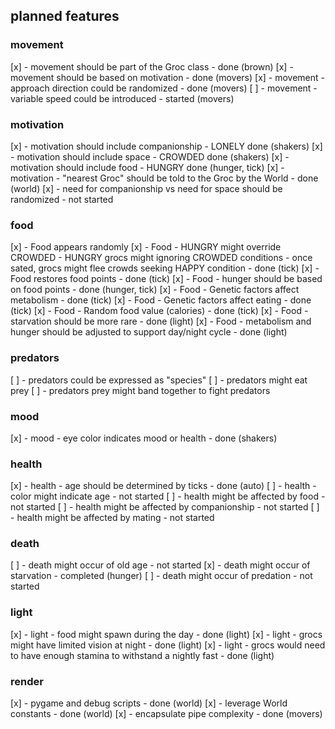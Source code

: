 ## planned features
 
### movement
[x] - movement should be part of the Groc class - done (brown)
[x] - movement should be based on motivation - done (movers)
[x] - movement - approach direction could be randomized - done (movers)
[ ] - movement - variable speed could be introduced - started (movers)

### motivation
[x] - motivation should include companionship - LONELY done (shakers)
[x] - motivation should include space - CROWDED done (shakers)
[x] - motivation should include food - HUNGRY done (hunger, tick)
[x] - motivation - "nearest Groc" should be told to the Groc by the World - done (world)
[x] - need for companionship vs need for space should be randomized - not started

### food
[x] - Food appears randomly
[x] - Food - HUNGRY might override CROWDED - HUNGRY grocs might ignoring CROWDED conditions - once sated, grocs might flee crowds seeking HAPPY condition - done (tick)
[x] - Food restores food points - done (tick)
[x] - Food - hunger should be based on food points - done (hunger, tick)
[x] - Food - Genetic factors affect metabolism - done (tick)
[x] - Food - Genetic factors affect eating - done (tick)
[x] - Food - Random food value (calories) - done (tick)
[x] - Food - starvation should be more rare - done (light)
[x] - Food - metabolism and hunger should be adjusted to support day/night cycle - done (light)

### predators
[ ] - predators could be expressed as "species"
[ ] - predators might eat prey
[ ] - predators prey might band together to fight predators

### mood
[x] - mood - eye color indicates mood or health - done (shakers)

### health
[x] - health - age should be determined by ticks - done (auto)
[ ] - health - color might indicate age - not started
[ ] - health might be affected by food - not started
[ ] - health might be affected by companionship - not started
[ ] - health might be affected by mating - not started

### death
[ ] - death might occur of old age - not started
[x] - death might occur of starvation - completed (hunger)
[ ] - death might occur of predation - not started

### light
[x] - light - food might spawn during the day - done (light)
[x] - light - grocs might have limited vision at night - done (light)
[x] - light - grocs would need to have enough stamina to withstand a nightly fast - done (light)

### render
[x] - pygame and debug scripts - done (world)
[x] - leverage World constants - done (world)
[x] - encapsulate pipe complexity - done (movers)
